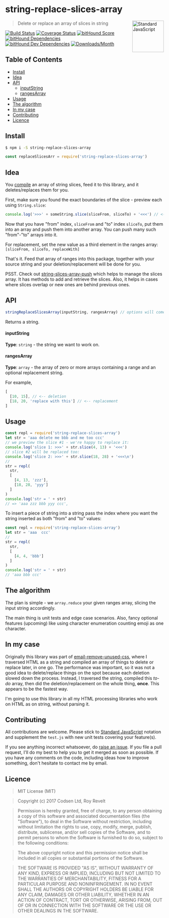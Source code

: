 # string-replace-slices-array

<a href="https://standardjs.com" style="float: right; padding: 0 0 20px 20px;"><img src="https://cdn.rawgit.com/feross/standard/master/sticker.svg" alt="Standard JavaScript" width="100" align="right"></a>

> Delete or replace an array of slices in string

[![Build Status][travis-img]][travis-url]
[![Coverage Status][cov-img]][cov-url]
[![bitHound Score][bithound-img]][bithound-url]
[![bitHound Dependencies][deps-img]][deps-url]
[![bitHound Dev Dependencies][dev-img]][dev-url]
[![Downloads/Month][downloads-img]][downloads-url]

## Table of Contents

<!-- START doctoc generated TOC please keep comment here to allow auto update -->
<!-- DON'T EDIT THIS SECTION, INSTEAD RE-RUN doctoc TO UPDATE -->


- [Install](#install)
- [Idea](#idea)
- [API](#api)
    - [inputString](#inputstring)
    - [rangesArray](#rangesarray)
- [Usage](#usage)
- [The algorithm](#the-algorithm)
- [In my case](#in-my-case)
- [Contributing](#contributing)
- [Licence](#licence)

<!-- END doctoc generated TOC please keep comment here to allow auto update -->

## Install

```bash
$ npm i -S string-replace-slices-array
```

```js
const replaceSlicesArr = require('string-replace-slices-array')
```

## Idea

You [compile](https://github.com/codsen/string-slices-array-push) an array of string slices, feed it to this library, and it deletes/replaces them for you.

First, make sure you found the exact boundaries of the slice - preview each using `String.slice`:

```js
console.log('>>>' + someString.slice(sliceFrom, sliceTo) + '<<<') // <--- make sure what you see is exactly what you want deleted/replaced or the place where it starts is exactly where you want string inserted
```

Now that you have "from" index, `sliceFrom` and "to" index `sliceTo`, put them into an array and push them into another array. You can push many such "from"-"to" arrays into it.

For replacement, set the new value as a third element in the ranges array: `[sliceFrom, sliceTo, replaceWith]`

That's it. Feed that array of ranges into this package, together with your source string and your deletion/replacement will be done for you.

PSST. Check out [string-slices-array-push](https://github.com/codsen/string-slices-array-push) which helps to manage the slices array. It has methods to add and retrieve the slices. Also, it helps in cases where slices overlap or new ones are behind previous ones.

## API

```js
stringReplaceSlicesArray(inputString, rangesArray) // options will come in later releases
```

Returns a string.

#### inputString

**Type**: `string` - the string we want to work on.

#### rangesArray

**Type**: `array` - the array of zero or more arrays containing a range and an optional replacement string.

For example,

```js
[
  [10, 15], // <-- deletion
  [18, 20, 'replace with this'] // <-- replacement
]
```

## Usage

```js
const repl = require('string-replace-slices-array')
let str = 'aaa delete me bbb and me too ccc'
// we preview the slice #1 - we're happy to replace it:
console.log('slice 1: >>>' + str.slice(4, 13) + '<<<')
// slice #2 will be replaced too:
console.log('slice 2: >>>' + str.slice(18, 28) + '<<<\n')
//
str = repl(
  str,
  [
    [4, 13, 'zzz'],
    [18, 28, 'yyy']
  ]
)
console.log('str = ' + str)
// => 'aaa zzz bbb yyy ccc',
```

To insert a piece of string into a string pass the index where you want the string inserted as both "from" and "to" values:

```js
const repl = require('string-replace-slices-array')
let str = 'aaa  ccc'
//
str = repl(
  str,
  [
    [4, 4, 'bbb']
  ]
)
console.log('str = ' + str)
// 'aaa bbb ccc'
```

## The algorithm

The plan is simple - we `array.reduce` your given ranges array, slicing the input string accordingly.

The main thing is unit tests and edge case scenarios. Also, fancy optional features (upcoming) like using character enumeration counting emoji as one character.

## In my case

Originally this library was part of [email-remove-unused-css](https://github.com/codsen/email-remove-unused-css/), where I traversed HTML as a string and compiled an array of things to delete or replace later, in one go. The performance was important, so it was not a good idea to delete/replace things on the spot because each deletion slowed down the process. Instead, I traversed the string, compiled this _to-do_ array, then did the deletion/replacement on the whole thing, **once**. This appears to be the fastest way.

I'm going to use this library in all my HTML processing libraries who work on HTML as on string, without parsing it.

## Contributing

All contributions are welcome. Please stick to [Standard JavaScript](https://standardjs.com) notation and supplement the `test.js` with new unit tests covering your feature(s).

If you see anything incorrect whatsoever, do [raise an issue](https://github.com/codsen/string-replace-slices-array/issues). If you file a pull request, I'll do my best to help you to get it merged as soon as possible. If you have any comments on the code, including ideas how to improve something, don't hesitate to contact me by email.

## Licence

> MIT License (MIT)

> Copyright (c) 2017 Codsen Ltd, Roy Revelt

> Permission is hereby granted, free of charge, to any person obtaining a copy
of this software and associated documentation files (the "Software"), to deal
in the Software without restriction, including without limitation the rights
to use, copy, modify, merge, publish, distribute, sublicense, and/or sell
copies of the Software, and to permit persons to whom the Software is
furnished to do so, subject to the following conditions:

> The above copyright notice and this permission notice shall be included in all
copies or substantial portions of the Software.

> THE SOFTWARE IS PROVIDED "AS IS", WITHOUT WARRANTY OF ANY KIND, EXPRESS OR
IMPLIED, INCLUDING BUT NOT LIMITED TO THE WARRANTIES OF MERCHANTABILITY,
FITNESS FOR A PARTICULAR PURPOSE AND NONINFRINGEMENT. IN NO EVENT SHALL THE
AUTHORS OR COPYRIGHT HOLDERS BE LIABLE FOR ANY CLAIM, DAMAGES OR OTHER
LIABILITY, WHETHER IN AN ACTION OF CONTRACT, TORT OR OTHERWISE, ARISING FROM,
OUT OF OR IN CONNECTION WITH THE SOFTWARE OR THE USE OR OTHER DEALINGS IN THE
SOFTWARE.

[travis-img]: https://travis-ci.org/codsen/string-replace-slices-array.svg?branch=master
[travis-url]: https://travis-ci.org/codsen/string-replace-slices-array

[cov-img]: https://coveralls.io/repos/github/codsen/string-replace-slices-array/badge.svg?branch=master
[cov-url]: https://coveralls.io/github/codsen/string-replace-slices-array?branch=master

[bithound-img]: https://www.bithound.io/github/codsen/string-replace-slices-array/badges/score.svg
[bithound-url]: https://www.bithound.io/github/codsen/string-replace-slices-array

[deps-img]: https://www.bithound.io/github/codsen/string-replace-slices-array/badges/dependencies.svg
[deps-url]: https://www.bithound.io/github/codsen/string-replace-slices-array/master/dependencies/npm

[dev-img]: https://www.bithound.io/github/codsen/string-replace-slices-array/badges/devDependencies.svg
[dev-url]: https://www.bithound.io/github/codsen/string-replace-slices-array/master/dependencies/npm

[downloads-img]: https://img.shields.io/npm/dm/string-replace-slices-array.svg
[downloads-url]: https://www.npmjs.com/package/string-replace-slices-array
